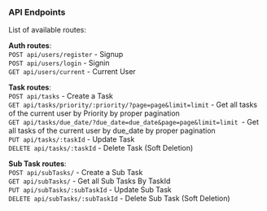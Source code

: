 
### API Endpoints

List of available routes:

**Auth routes**:\
`POST api/users/register` - Signup\
`POST api/users/login` - Signin\
`GET api/users/current` - Current User

**Task routes**:\
`POST api/tasks` - Create a Task\
`GET api/tasks/priority/:priority/?page=page&limit=limit` - Get all tasks of the current user by Priority by proper pagination \
`GET api/tasks/due_date/?due_date=due_date&page=page&limit=limit `- Get all tasks of the current user by due_date by proper pagination \
`PUT api/tasks/:taskId` - Update Task \
`DELETE api/tasks/:taskId` - Delete Task (Soft Deletion) 


**Sub Task routes**:\
`POST api/subTasks/` - Create a Sub Task\
`GET api/subTasks/`  - Get all Sub Tasks By TaskId\
`PUT api/subTasks/:subTaskId` - Update Sub Task \
`DELETE api/subTasks/:subTaskId` - Delete Sub Task (Soft Deletion) 
